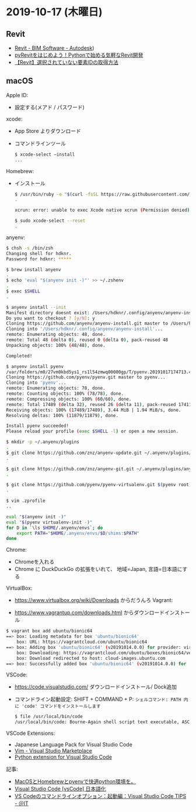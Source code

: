 # 2019-10-17 (木曜日)

## Revit

- [Revit - BIM Software - Autodesk](https://www.autodesk.com/products/revit/overview))
- [pyRevitをはじめよう！Pythonで始める気軽なRevit開発](https://qiita.com/yishizu/items/6e812db233b7fa970555)
- [【Revit】選択されていない要素IDの取得方法](https://qiita.com/maru_ken/items/9c7dea3d94f78a0644c3)

## macOS

Apple ID:

- 設定する(メアド / パスワード)

xcode:

- App Store よりダウンロード
- コマンドラインツール

    ~~~bash
    $ xcode-select –install
    ...
    ~~~~

Homebrew:

- インストール

    ~~~bash
    $ /usr/bin/ruby -e "$(curl -fsSL https://raw.githubusercontent.com/Homebrew/install/master/install)"
    .

    xcrun: error: unable to exec Xcode native xcrun (Permission denied).
    ~~~

    ~~~bash
    $ sudo xcode-select --reset
    .
    ~~~

anyenv:

~~~bash
$ chsh -s /bin/zsh
Changing shell for hdknr.
Password for hdknr: *****
~~~

~~~bash
$ brew install anyenv
.
$ echo 'eval "$(anyenv init -)"' >> ~/.zshenv
.
$ exec $SHELL
.

$ anyenv install --init
Manifest directory doesnt exist: /Users/hdknr/.config/anyenv/anyenv-install
Do you want to checkout ? [y/N]: y
Cloning https://github.com/anyenv/anyenv-install.git master to /Users/hdknr/.config/anyenv/anyenv-install...
Cloning into '/Users/hdknr/.config/anyenv/anyenv-install'...
remote: Enumerating objects: 48, done.
remote: Total 48 (delta 0), reused 0 (delta 0), pack-reused 48
Unpacking objects: 100% (48/48), done.

Completed!

$ anyenv install pyenv
/var/folders/m0/27vm0kbd5ys1_rs1l54zmwq00000gp/T/pyenv.20191017174713.4195 ~
Cloning https://github.com/pyenv/pyenv.git master to pyenv...
Cloning into 'pyenv'...
remote: Enumerating objects: 78, done.
remote: Counting objects: 100% (78/78), done.
remote: Compressing objects: 100% (60/60), done.
remote: Total 17489 (delta 32), reused 26 (delta 11), pack-reused 17411
Receiving objects: 100% (17489/17489), 3.44 MiB | 1.94 MiB/s, done.
Resolving deltas: 100% (11879/11879), done.

Install pyenv succeeded!
Please reload your profile (exec $SHELL -l) or open a new session.

$ mkdir -p ~/.anyenv/plugins
.
$ git clone https://github.com/znz/anyenv-update.git ~/.anyenv/plugins/anyenv-update
.

$ git clone https://github.com/znz/anyenv-git.git ~/.anyenv/plugins/anyenv-git
.

$ git clone https://github.com/pyenv/pyenv-virtualenv.git $(pyenv root)/plugins/pyenv-virtualenv
.
~~~

~~~zsh
$ vim .zprofile
..
~~~

~~~zsh
eval "$(anyenv init -)"
eval "$(pyenv virtualenv-init -)"
for D in `\ls $HOME/.anyenv/envs`; do
    export PATH="$HOME/.anyenv/envs/$D/shims:$PATH"
done
~~~

Chrome:

- Chromeを入れる
- Chrome に DuckDuckGo の拡張をいれて、 地域=Japan, 言語=日本語にする

VirtualBox:

- https://www.virtualbox.org/wiki/Downloads からだうんろ
Vagrant:

- https://www.vagrantup.com/downloads.html からダウンロードインストール

~~~bash
$ vagrant box add ubuntu/bionic64
==> box: Loading metadata for box 'ubuntu/bionic64'
    box: URL: https://vagrantcloud.com/ubuntu/bionic64
==> box: Adding box 'ubuntu/bionic64' (v20191014.0.0) for provider: virtualbox
    box: Downloading: https://vagrantcloud.com/ubuntu/boxes/bionic64/versions/20191014.0.0/providers/virtualbox.box
    box: Download redirected to host: cloud-images.ubuntu.com
==> box: Successfully added box 'ubuntu/bionic64' (v20191014.0.0) for 'virtualbox'!
~~~

VSCode:

- https://code.visualstudio.com/ ダウンロードインストール/ Dock追加
- コマンドライン起動設定: SHIFT + COMMAND + P: `シェルコマンド: PATH 内に 'code' コマンドをインストールします`

    ~~~bash
    $ file /usr/local/bin/code
    /usr/local/bin/code: Bourne-Again shell script text executable, ASCII text
    ~~~

VSCode Extensions:

- Japanese Language Pack for Visual Studio Code
- [Vim - Visual Studio Marketplace](https://marketplace.visualstudio.com/items?itemName=vscodevim.vim)
- [Python extension for Visual Studio Code](https://marketplace.visualstudio.com/items?itemName=ms-python.python)

記事:

- [MacOSとHomebrewとpyenvで快適python環境を。](https://qiita.com/crankcube@github/items/15f06b32ec56736fc43a)
- [Visual Studio Code [vsCode] 日本語化](https://qiita.com/ntkgcj/items/e77331932c7983dea830)
- [ VS Codeのコマンドラインオプション：起動編：Visual Studio Code TIPS - ＠IT](https://www.atmarkit.co.jp/ait/articles/1812/21/news035.html)
